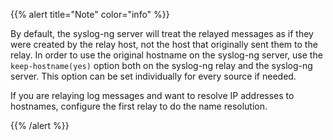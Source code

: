 ---
---
<!-- DISCLAIMER: This file is based on the syslog-ng Open Source Edition documentation https://github.com/balabit/syslog-ng-ose-guides/commit/2f4a52ee61d1ea9ad27cb4f3168b95408fddfdf2 and is used under the terms of The syslog-ng Open Source Edition Documentation License. The file has been modified by Axoflow. -->
{{% alert title="Note" color="info" %}}

By default, the syslog-ng server will treat the relayed messages as if they were created by the relay host, not the host that originally sent them to the relay. In order to use the original hostname on the syslog-ng server, use the `keep-hostname(yes)` option both on the syslog-ng relay and the syslog-ng server. This option can be set individually for every source if needed.

If you are relaying log messages and want to resolve IP addresses to hostnames, configure the first relay to do the name resolution.

{{% /alert %}}
